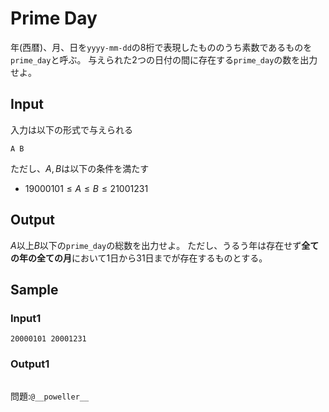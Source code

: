 # Prime Day

年(西暦)、月、日を`yyyy-mm-dd`の8桁で表現したもののうち素数であるものを`prime_day`と呼ぶ。
与えられた2つの日付の間に存在する`prime_day`の数を出力せよ。

## Input
入力は以下の形式で与えられる
```
A B
```
ただし、$A, B$は以下の条件を満たす
- $19000101 \le A \le B \le 21001231$

## Output
$A$以上$B$以下の`prime_day`の総数を出力せよ。
ただし、うるう年は存在せず**全ての年の全ての月**において1日から31日までが存在するものとする。

## Sample
### Input1
```
20000101 20001231
```

### Output1
```

```

問題:`@__poweller__`